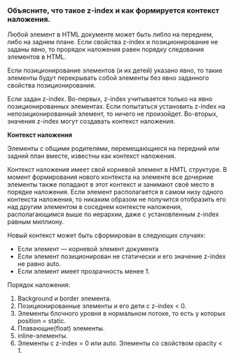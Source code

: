 ### Объясните, что такое z-index и как формируется контекст наложения.

Любой элемент в HTML документе может быть либло на переднем, либо на заднем плане. Если свойства z-index и позиционирование не заданы явно, то прорядок наложения равен порядку следования элементов в HTML. 

Если позиционирование элементов (и их детей) указано явно, то такие элементы будут перекрывать собой элементы без явно заданного свойства позиционирования.

Если задан z-index. Во-первых, z-index учитывается только на явно позиционированных элементах. Если попытаться установить z-index на непозиционированный элемент, то ничего не произойдет. Во-вторых, значения z-index могут создавать контекст наложения.

**Контекст наложения**

Элементы с общими родителями, перемещающиеся на передний или задний план вместе, известны как контекст наложения.

Контекст наложения имеет свой корневой элемент в HMTL структуре. В момент формирования нового контекста на элементе все дочерние элементы также попадают в этот контекст и занимают своё место в порядке наложения. Если элемент располагается в самом низу одного контекста наложения, то никаким образом не получится отобразить его над другим элементом в соседнем контексте наложения, располагающимся выше по иерархии, даже с установленным z-index равным миллиону.

Новый контекст может быть сформирован в следующих случаях:

- Если элемент — корневой элемент документа
- Если элемент позиционирован не статически и его значение z-index не равно auto.
- Если элемент имеет прозрачность менее 1.

Порядок наложения:

1. Background и border элемента.
2. Позиционированные элементы и его дети с z-index < 0.
3. Элементы блочного уровня в нормальном потоке, то есть у которых position = static.
4. Плавающие(float) элементы.
5. inline-элементы.
6. Элементы с z-index = 0 или auto. Элементы со свойством opacity < 1.
